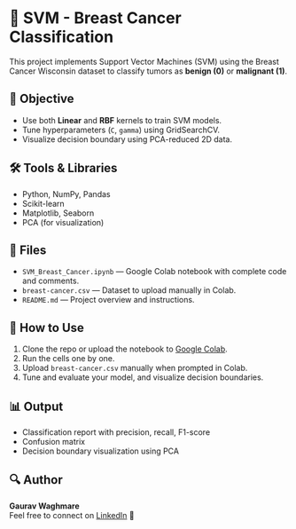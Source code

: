 # 🧬 SVM - Breast Cancer Classification

This project implements Support Vector Machines (SVM) using the Breast Cancer Wisconsin dataset to classify tumors as **benign (0)** or **malignant (1)**.

## 📌 Objective
- Use both **Linear** and **RBF** kernels to train SVM models.
- Tune hyperparameters (`C`, `gamma`) using GridSearchCV.
- Visualize decision boundary using PCA-reduced 2D data.

## 🛠️ Tools & Libraries
- Python, NumPy, Pandas  
- Scikit-learn  
- Matplotlib, Seaborn  
- PCA (for visualization)

## 📁 Files
- `SVM_Breast_Cancer.ipynb` — Google Colab notebook with complete code and comments.
- `breast-cancer.csv` — Dataset to upload manually in Colab.
- `README.md` — Project overview and instructions.

## 🚀 How to Use
1. Clone the repo or upload the notebook to [Google Colab](https://colab.research.google.com/).
2. Run the cells one by one.
3. Upload `breast-cancer.csv` manually when prompted in Colab.
4. Tune and evaluate your model, and visualize decision boundaries.

## 📊 Output
- Classification report with precision, recall, F1-score
- Confusion matrix
- Decision boundary visualization using PCA

## 🔍 Author
**Gaurav Waghmare**  
Feel free to connect on [LinkedIn](https://www.linkedin.com) 🚀
